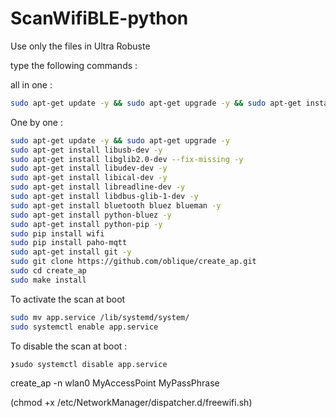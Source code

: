 # ScanWifiBLE-python


Use only the files in Ultra Robuste

type the following commands :

all in one : 

```sh 
sudo apt-get update -y && sudo apt-get upgrade -y && sudo apt-get install git -y && sudo apt-get install libusb-dev -y && sudo apt-get install libglib2.0-dev --fix-missing -y && sudo apt-get install libudev-dev -y &sudo apt-get install git& sudo apt-get install libical-dev -y && sudo apt-get install libreadline-dev -y && sudo apt-get install libdbus-glib-1-dev -y && sudo apt-get install bluetooth bluez blueman -y && sudo apt-get install python-bluez -y && sudo apt-get install python-pip -y && sudo pip install wifi && sudo pip install paho-mqtt
```

One by one :

```sh
sudo apt-get update -y && sudo apt-get upgrade -y 
sudo apt-get install libusb-dev -y 
sudo apt-get install libglib2.0-dev --fix-missing -y 
sudo apt-get install libudev-dev -y 
sudo apt-get install libical-dev -y 
sudo apt-get install libreadline-dev -y 
sudo apt-get install libdbus-glib-1-dev -y 
sudo apt-get install bluetooth bluez blueman -y 
sudo apt-get install python-bluez -y 
sudo apt-get install python-pip -y 
sudo pip install wifi 
sudo pip install paho-mqtt
sudo apt-get install git -y
sudo git clone https://github.com/oblique/create_ap.git
sudo cd create_ap
sudo make install
```

To activate the scan at boot

```sh
sudo mv app.service /lib/systemd/system/
sudo systemctl enable app.service
```

To disable the scan at boot :

```sh
❯sudo systemctl disable app.service
```

create_ap -n wlan0 MyAccessPoint MyPassPhrase
















































































(chmod +x /etc/NetworkManager/dispatcher.d/freewifi.sh)
